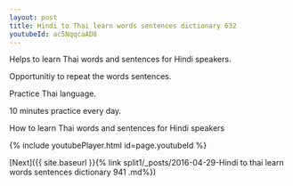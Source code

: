 ```yaml
---
layout: post
title: Hindi to Thai learn words sentences dictionary 632 
youtubeId: ac5NqqcaAD8
---
```

 
 
Helps to learn Thai words and sentences for Hindi speakers.

Opportunitiy to repeat the words sentences. 

Practice Thai language. 
 
10 minutes practice every day. 
 
How to learn Thai words and sentences for Hindi speakers 
 
{% include youtubePlayer.html id=page.youtubeId %}
 
 
[Next]({{ site.baseurl }}{% link  split1/_posts/2016-04-29-Hindi to thai learn words sentences dictionary 941 .md%})
 
